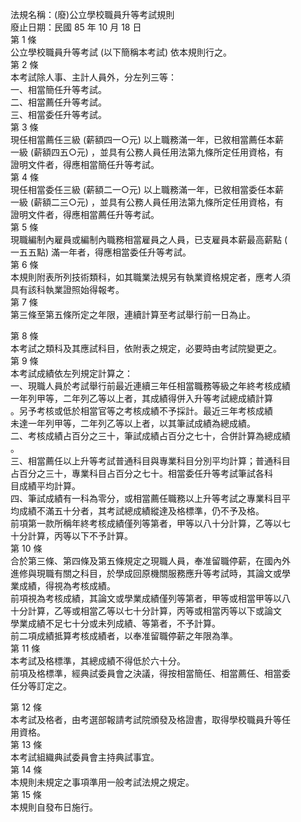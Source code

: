 法規名稱：(廢)公立學校職員升等考試規則  
廢止日期：民國 85 年 10 月 18 日  
第 1 條  
公立學校職員升等考試 (以下簡稱本考試) 依本規則行之。  
第 2 條  
本考試除人事、主計人員外，分左列三等：  
一、相當簡任升等考試。  
二、相當薦任升等考試。  
三、相當委任升等考試。  
第 3 條  
現任相當薦任三級 (薪額四一○元) 以上職務滿一年，已敘相當薦任本薪  
一級 (薪額四五○元) ，並具有公務人員任用法第九條所定任用資格，有  
證明文件者，得應相當簡任升等考試。  
第 4 條  
現任相當委任三級 (薪額二一○元) 以上職務滿一年，已敘相當委任本薪  
一級 (薪額二三○元) ，並具有公務人員任用法第九條所定任用資格，有  
證明文件者，得應相當薦任升等考試。  
第 5 條  
現職編制內雇員或編制內職務相當雇員之人員，已支雇員本薪最高薪點 (  
一五五點) 滿一年者，得應相當委任升等考試。  
第 6 條  
本規則附表所列技術類科，如其職業法規另有執業資格規定者，應考人須  
具有該科執業證照始得報考。  
第 7 條  
第三條至第五條所定之年限，連續計算至考試舉行前一日為止。  


第 8 條  
本考試之類科及其應試科目，依附表之規定，必要時由考試院變更之。  
第 9 條  
本考試成績依左列規定計算之：  
一、現職人員於考試舉行前最近連續三年任相當職務等級之年終考核成績  
一年列甲等，二年列乙等以上者，其成績得併入升等考試總成績計算  
。另予考核或低於相當官等之考核成績不予採計。最近三年考核成績  
未達一年列甲等，二年列乙等以上者，以其筆試成績為總成績。  
二、考核成績占百分之三十，筆試成績占百分之七十，合併計算為總成績  
。  
三、相當薦任以上升等考試普通科目與專業科目分別平均計算；普通科目  
占百分之三十，專業科目占百分之七十。相當委任升等考試筆試各科  
目成績平均計算。  
四、筆試成績有一科為零分，或相當薦任職務以上升等考試之專業科目平  
均成績不滿五十分者，其考試總成績縱達及格標準，仍不予及格。  
前項第一款所稱年終考核成績僅列等第者，甲等以八十分計算，乙等以七  
十分計算，丙等以下不予計算。  
第 10 條  
合於第三條、第四條及第五條規定之現職人員，奉准留職停薪，在國內外  
進修與現職有關之科目，於學成回原機關服務應升等考試時，其論文或學  
業成績，得視為考核成績。  
前項視為考核成績，其論文或學業成績僅列等第者，甲等或相當甲等以八  
十分計算，乙等或相當乙等以七十分計算，丙等或相當丙等以下或論文  
學業成績不足七十分或未列成績、等第者，不予計算。  
前二項成績抵算考核成績者，以奉准留職停薪之年限為準。  
第 11 條  
本考試及格標準，其總成績不得低於六十分。  
前項及格標準，經典試委員會之決議，得按相當簡任、相當薦任、相當委  
任分等訂定之。  


第 12 條  
本考試及格者，由考選部報請考試院頒發及格證書，取得學校職員升等任  
用資格。  
第 13 條  
本考試組織典試委員會主持典試事宜。  
第 14 條  
本規則未規定之事項準用一般考試法規之規定。  
第 15 條  
本規則自發布日施行。  



